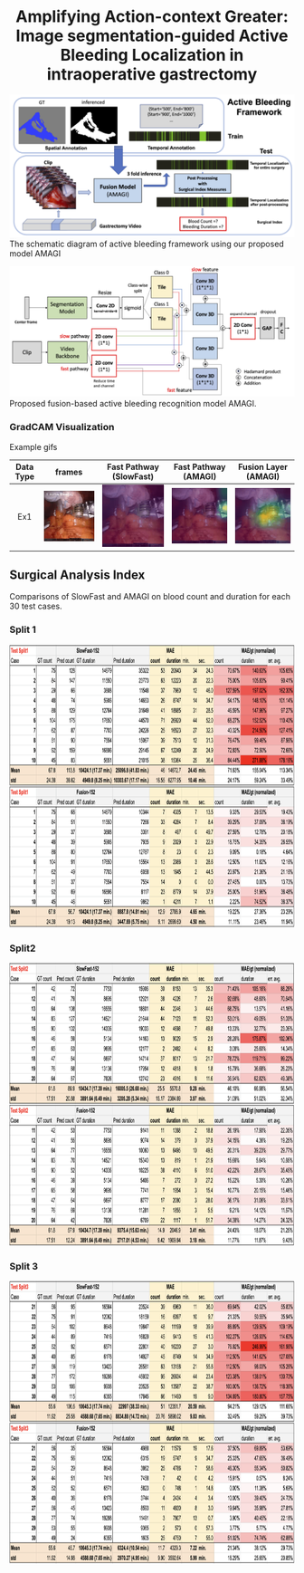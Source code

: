 <center> <h1>Amplifying Action-context Greater: Image segmentation-guided Active Bleeding Localization in intraoperative gastrectomy</h1> </center>


![overall figure](./figs/overall.png) The schematic diagram of active bleeding framework using our proposed model AMAGI

![fusion figure](./figs/fusion_archi.png) Proposed fusion-based active bleeding recognition model AMAGI.




### GradCAM Visualization
Example gifs

| Data Type | frames                | Fast Pathway (SlowFast)                     | Fast Pathway (AMAGI)                     | Fusion Layer (AMAGI)                     |
|:---------:| ---------------------------- | ---------------------------- | ---------------------------- | ---------------------------- |
| Ex1       |  <img src="./figs/82400_82408_conv3.gif" width="300"> |  <img src="./figs/sf50_82400_82408_conv3_gcam.gif" width="300"> | <img src="./figs/amagi_82400_82408_conv3_gcam.gif" width="300"> | <img src="./figs/amagi_82400_82408_map_fast2_gcam.gif" width="300"> |





## Surgical Analysis Index
Comparisons of SlowFast and AMAGI on blood count and duration for each 30 test cases.

### Split 1
<img src="./figs/split1.png" height="500">

### Split2 
<img src="./figs/split2.png" height="500">

### Split 3
<img src="./figs/split3.png" height="500">


